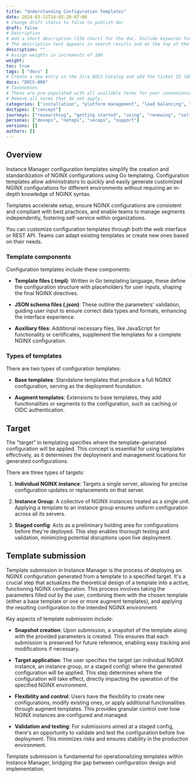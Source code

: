 ```yaml
---
title: "Understanding Configuration Templates"
date: 2024-03-11T14:03:20-07:00
# Change draft status to false to publish doc
draft: false
# Description
# Add a short description (150 chars) for the doc. Include keywords for SEO. 
# The description text appears in search results and at the top of the doc.
description: ""
# Assign weights in increments of 100
weight: 
toc: true
tags: [ "docs" ]
# Create a new entry in the Jira DOCS Catalog and add the ticket ID (DOCS-<number>) below
docs: "DOCS-000"
# Taxonomies
# These are pre-populated with all available terms for your convenience.
# Remove all terms that do not apply.
categories: ["installation", "platform management", "load balancing", "api management", "service mesh", "security", "analytics"]
doctypes: ["concept"]
journeys: ["researching", "getting started", "using", "renewing", "self service"]
personas: ["devops", "netops", "secops", "support"]
versions: []
authors: []
---
```


## Overview
Instance Manager configuration templates simplify the creation and standardization of NGINX configurations using Go templating. Configuration templates allow administrators to quickly and easily generate customized NGINX configurations for different environments without requiring an in-depth knowledge of NGINX syntax.

Templates accelerate setup, ensure NGINX configurations are consistent and compliant with best practices, and enable teams to manage segments independently, fostering self-service within organizations.

You can customize configuration templates through both the web interface or REST API. Teams can adapt existing templates or create new ones based on their needs.

### Template components

Configuration templates include these components:

- **Template files (.tmpl)**: Written in Go templating language, these define the configuration structure with placeholders for user inputs, shaping the final NGINX directives.
  
- **JSON schema files (.json)**: These outline the parameters' validation, guiding user input to ensure correct data types and formats, enhancing the interface experience.

- **Auxiliary files**: Additional necessary files, like JavaScript for functionality or certificates, supplement the templates for a complete NGINX configuration.

### Types of templates

There are two types of configuration templates:

- **Base templates**: Standalone templates that produce a full NGINX configuration, serving as the deployment foundation.

- **Augment templates**: Extensions to base templates, they add functionalities or segments to the configuration, such as caching or OIDC authentication.


## Target

The "target" in templating specifies where the template-generated configuration will be applied. This concept is essential for using templates effectively, as it determines the deployment and management locations for generated configurations.

There are three types of targets:

1. **Individual NGINX instance**: Targets a single server, allowing for precise configuration updates or replacements on that server.

2. **Instance Group**: A collective of NGINX instances treated as a single unit. Applying a template to an instance group ensures uniform configuration across all its servers.

3. **Staged config**: Acts as a preliminary holding area for configurations before they're deployed. This step enables thorough testing and validation, minimizing potential disruptions upon live deployment.

## Template submission

Template submission in Instance Manager is the process of deploying an NGINX configuration generated from a template to a specified target. It's a crucial step that actualizes the theoretical design of a template into a active, functioning NGINX configuration. This process involves taking the parameters filled out by the user, combining them with the chosen template (either a base template or one or more augment templates), and applying the resulting configuration to the intended NGINX environment.

Key aspects of template submission include:

- **Snapshot creation**: Upon submission, a snapshot of the template along with the provided parameters is created. This ensures that each submission is preserved for future reference, enabling easy tracking and modifications if necessary.

- **Target application**: The user specifies the target (an individual NGINX instance, an instance group, or a staged config) where the generated configuration will be applied. This step determines where the configuration will take effect, directly impacting the operation of the specified NGINX environment.

- **Flexibility and control**: Users have the flexibility to create new configurations, modify existing ones, or apply additional functionalities through augment templates. This provides granular control over how NGINX instances are configured and managed.

- **Validation and testing**: For submissions aimed at a staged config, there's an opportunity to validate and test the configuration before live deployment. This minimizes risks and ensures stability in the production environment.

Template submission is fundamental for operationalizing templates within Instance Manager, bridging the gap between configuration design and implementation.
